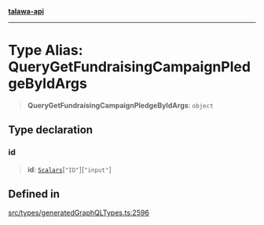 [**talawa-api**](../../../README.md)

***

# Type Alias: QueryGetFundraisingCampaignPledgeByIdArgs

> **QueryGetFundraisingCampaignPledgeByIdArgs**: `object`

## Type declaration

### id

> **id**: [`Scalars`](Scalars.md)\[`"ID"`\]\[`"input"`\]

## Defined in

[src/types/generatedGraphQLTypes.ts:2596](https://github.com/Suyash878/talawa-api/blob/f376d03c37e9acd046e7cc983947432c95f74442/src/types/generatedGraphQLTypes.ts#L2596)
